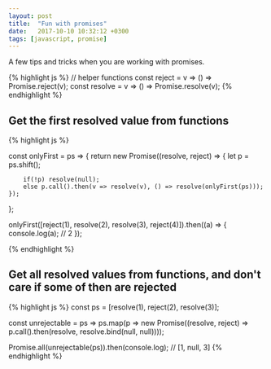 ```yaml
---
layout: post
title:  "Fun with promises"
date:   2017-10-10 10:32:12 +0300
tags: [javascript, promise]
---
```


A few tips and tricks when you are working with promises.

<!--more-->

{% highlight js %}
// helper functions
const reject = v => () => Promise.reject(v);
const resolve = v => () => Promise.resolve(v);
{% endhighlight %}

## Get the first resolved value from functions

{% highlight js %}

const onlyFirst = ps => {
    return new Promise((resolve, reject) => {
        let p = ps.shift();

        if(!p) resolve(null);
        else p.call().then(v => resolve(v), () => resolve(onlyFirst(ps)));
    });
};

onlyFirst([reject(1), resolve(2), resolve(3), reject(4)]).then((a) => {
    console.log(a); // 2
});

{% endhighlight %}

## Get all resolved values from functions, and don't care if some of then are rejected

{% highlight js %}
const ps = [resolve(1), reject(2), resolve(3)];

const unrejectable = ps =>
    ps.map(p => new Promise((resolve, reject) =>  p.call().then(resolve, resolve.bind(null, null))));

Promise.all(unrejectable(ps)).then(console.log); // [1, null, 3]
{% endhighlight %}

